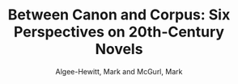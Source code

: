 ---
type: 'article'
pubkey: 'LLP08'
author: 'Algee-Hewitt, Mark and McGurl, Mark'
title: 'Between Canon and Corpus: Six Perspectives on 20th-Century Novels'
journal: 'Stanford Literary Lab'
volume: '8'
url: 'https://litlab.stanford.edu/LiteraryLabPamphlet8.pdf'
year: 2015
project: 'canon-corpus'
pamphlet:
  image: "/assets/images/p08.png"
  pdf: "https://litlab.stanford.edu/LiteraryLabPamphlet8.pdf"
  pubdate: 2015-01-01
  blurb: "“Of the many, many thousands of novels and stories published in English in the twentieth century, which group of several hundred would represent the most reasonable, interesting, and useful subset of the whole?” Thus begins the latest Pamphlet of the Literary Lab, in which Mark Algee-Hewitt and Mark McGurl sketch out a broad, ambitious map of modern narrative in English. Laying bare the disparate systems of evaluation whose interactions define our objects of study, “Between Canon and Corpus” charts the inner dynamic of the 20th-century literary field in a newly sophisticated way. Combining network theory, book history, and literary sociology, Algee-Hewitt’s and McGurl’s research marks the Literary Lab’s first attempt to come to terms with the literary field as a unified, internally differentiated system: a line of inquiry to which we will devote increasing attention in the years to come."
---